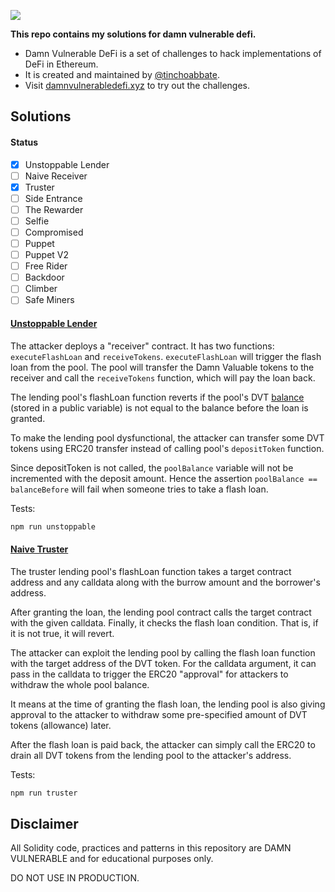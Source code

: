 ![](cover.png)

**This repo contains my solutions for damn vulnerable defi.**

- Damn Vulnerable DeFi is a set of challenges to hack implementations of DeFi in Ethereum. 
- It is created and maintained by [@tinchoabbate](https://twitter.com/tinchoabbate). 
- Visit [damnvulnerabledefi.xyz](https://damnvulnerabledefi.xyz) to try out the challenges.

## Solutions

#### Status 

- [X] Unstoppable Lender
- [ ] Naive Receiver
- [X] Truster
- [ ] Side Entrance
- [ ] The Rewarder
- [ ] Selfie
- [ ] Compromised
- [ ] Puppet
- [ ] Puppet V2
- [ ] Free Rider
- [ ] Backdoor
- [ ] Climber
- [ ] Safe Miners

#### [Unstoppable Lender](https://github.com/avichalp/damn-vulnerable-defi/blob/master/test/unstoppable/unstoppable.challenge.js)

The attacker deploys a "receiver" contract. It has two functions: `executeFlashLoan` and `receiveTokens`. `executeFlashLoan` will trigger the flash loan from the pool. The pool will transfer the Damn Valuable tokens to the receiver and call the `receiveTokens` function, which will pay the loan back.

The lending pool's flashLoan function reverts if the pool's DVT [balance](https://github.com/tinchoabbate/damn-vulnerable-defi/blob/v2.2.0/contracts/unstoppable/UnstoppableLender.sol#L19) (stored in a public variable) is not equal to the balance before the loan is granted. 

To make the lending pool dysfunctional, the attacker can transfer some DVT tokens using ERC20 transfer instead of calling pool's `depositToken` function. 

Since depositToken is not called, the `poolBalance` variable will not be incremented with the deposit amount. Hence the assertion `poolBalance == balanceBefore` will fail when someone tries to take a flash loan.

Tests:

```sh
npm run unstoppable
```

#### [Naive Truster](https://github.com/tinchoabbate/damn-vulnerable-defi/blob/0ec96d4c2f52b40ee5d16d24ff87ea5997de0d0d/test/truster/truster.challenge.js)
The truster lending pool's flashLoan function takes a target contract address and any calldata along with the burrow amount and the borrower's address. 

After granting the loan, the lending pool contract calls the target contract with the given calldata. Finally, it checks the flash loan condition. That is, if it is not true, it will revert.

The attacker can exploit the lending pool by calling the flash loan function with the target address of the DVT token. For the calldata argument, it can pass in the calldata to trigger the ERC20 "approval" for attackers to withdraw the whole pool balance.

It means at the time of granting the flash loan, the lending pool is also giving approval to the attacker to withdraw some pre-specified amount of DVT tokens (allowance) later.

After the flash loan is paid back, the attacker can simply call the ERC20  to drain all DVT tokens from the lending pool to the attacker's address.

Tests:
```sh
npm run truster
```


## Disclaimer

All Solidity code, practices and patterns in this repository are DAMN VULNERABLE and for educational purposes only.

DO NOT USE IN PRODUCTION.
